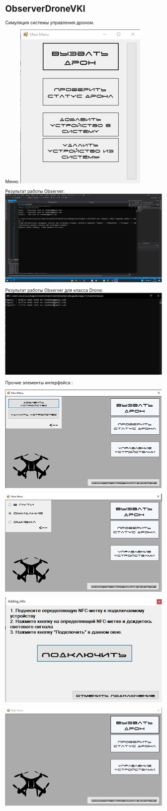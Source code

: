# ObserverDroneVKI

Симуляция системы управления дроном.


Меню: 
![alt text](2rFzJ6NcKYQ.jpg "Описание будет тут")


Результат работы Observer:![alt text](4PSUJe6WQ6A.jpg
 "Описание будет тут")

Результат работы Observer для класса Drone: ![alt text](ScEU5h5XSOE.jpg
 "Описание будет тут")
 
 Прочие элементы интерфейса :
 
 ![alt text](WPBAyf206Lw.jpg
 "Описание будет тут")
 
 ![alt text](oRTSXhk66bY.jpg
 "Описание будет тут")
 
 ![alt text](7bKy3jeGn6E.jpg
 "Описание будет тут")
 
 ![alt text](rsc12q-tpGM.jpg
 "Описание будет тут")
